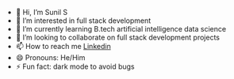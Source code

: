 - 👋 Hi, I’m Sunil S
- 👀 I’m interested in full stack development
- 🌱 I’m currently learning B.tech artificial intelligence data science
- 💞️ I’m looking to collaborate on full stack development projects
- 📫 How to reach me <a href="https://www.linkedin.com/in/sunil-s-40548826b?lipi=urn%3Ali%3Apage%3Ad_flagship3_profile_view_base_contact_details%3Bv6KkvuqvQDKJtmLMkPNSUw%3D%3D">Linkedin</a>
- 😄 Pronouns: He/Him
- ⚡ Fun fact: dark mode to avoid bugs

<!---
suniltechs/suniltechs is a ✨ special ✨ repository because its `README.md` (this file) appears on your GitHub profile.
You can click the Preview link to take a look at your changes.
--->
